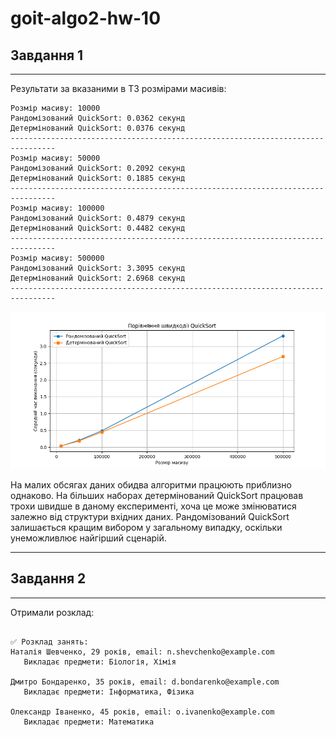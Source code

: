 # goit-algo2-hw-10

## Завдання 1

--------------------------------------------------------------------------------

Результати за вказаними в ТЗ розмірами масивів:

```log
Розмір масиву: 10000
Рандомізований QuickSort: 0.0362 секунд
Детермінований QuickSort: 0.0376 секунд
--------------------------------------------------------------------------------
Розмір масиву: 50000
Рандомізований QuickSort: 0.2092 секунд
Детермінований QuickSort: 0.1885 секунд
--------------------------------------------------------------------------------
Розмір масиву: 100000
Рандомізований QuickSort: 0.4879 секунд
Детермінований QuickSort: 0.4482 секунд
--------------------------------------------------------------------------------
Розмір масиву: 500000
Рандомізований QuickSort: 3.3095 секунд
Детермінований QuickSort: 2.6968 секунд
--------------------------------------------------------------------------------
```

![alt text](./img/Figure_1.png)



На малих обсягах даних обидва алгоритми працюють приблизно однаково.
На більших наборах детермінований QuickSort працював трохи швидше в даному експерименті, хоча це може змінюватися залежно від структури вхідних даних.
Рандомізований QuickSort залишається кращим вибором у загальному випадку, оскільки унеможливлює найгірший сценарій. 


--------------------------------------------------------------------------------
## Завдання 2

--------------------------------------------------------------------------------

Отримали розклад:

```log

✅ Розклад занять:
Наталія Шевченко, 29 років, email: n.shevchenko@example.com 
   Викладає предмети: Біологія, Хімія

Дмитро Бондаренко, 35 років, email: d.bondarenko@example.com
   Викладає предмети: Інформатика, Фізика

Олександр Іваненко, 45 років, email: o.ivanenko@example.com 
   Викладає предмети: Математика
   ```